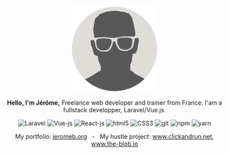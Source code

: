 <p align="center">
  <img src="https://github.com/jeromeborg/jeromeborg/blob/main/img/profile.png" alt="Jerome BORG" height="200"/>
</p>
<p align="center">
  <strong>Hello, I'm Jérôme,</strong> Freelance web developer and trainer from France. I'am a fullstack developper, Laravel/Vue.js.
</p>

<p align="center">
  
  <img alt="Laravel" src="https://img.shields.io/badge/-Laravel-FF2D20?style=flat-square&logo=laravel&logoColor=white" />  
  <img alt="Vue-js" src="https://img.shields.io/badge/-Vue--js-4FC08D?style=flat-square&logo=vue.js&logoColor=white" />  
  <img alt="React-js" src="https://img.shields.io/badge/-React--js-45b8d8?style=flat-square&logo=react&logoColor=white" />  
  <img alt="html5" src="https://img.shields.io/badge/-HTML5-E34F26?style=flat-square&logo=html5&logoColor=white" />
  <img alt="CSS3" src="https://img.shields.io/badge/-CSS3-430098?style=flat-square&logo=css3&logoColor=white" />
  <img alt="git" src="https://img.shields.io/badge/-Git-13aa52?style=flat-square&logo=git&logoColor=white" />
  <img alt="npm" src="https://img.shields.io/badge/-NPM-CB3837?style=flat-square&logo=npm&logoColor=white" />
  <img alt="yarn" src="https://img.shields.io/badge/-YARN-43853d?style=flat-square&logo=yarn&logoColor=white" />

</p>
<p align="center">My portfolio: <a href="https://jeromeb.org" title="jeromeb.org">jeromeb.org</a> &nbsp; - &nbsp; My hustle project: <a href="https://www.clickandrun.net" title="www.clickandrun.net" target="_blank">www.clickandrun.net</a>, <a href="https://www.the-blob.io" title="www.the-blob.io" target="_blank">www.the-blob.io</a></p>

